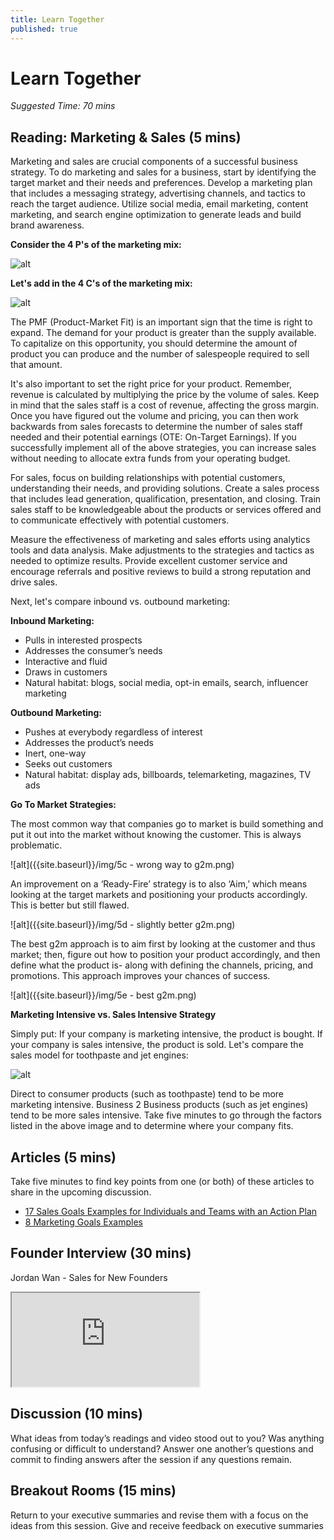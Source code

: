 ```yaml
---
title: Learn Together
published: true
---
```

# Learn Together
*Suggested Time: 70 mins*


## Reading: Marketing & Sales (5 mins) 

Marketing and sales are crucial components of a successful business strategy. To do marketing and sales for a business, start by identifying the target market and their needs and preferences. Develop a marketing plan that includes a messaging strategy, advertising channels, and tactics to reach the target audience. Utilize social media, email marketing, content marketing, and search engine optimization to generate leads and build brand awareness. 

**Consider the 4 P's of the marketing mix:**

![alt]({{site.baseurl}}/img/5a.png)

**Let's add in the 4 C's of the marketing mix:**

![alt]({{site.baseurl}}/img/5b.png)

The PMF (Product-Market Fit) is an important sign that the time is right to expand. The demand for your product is greater than the supply available. To capitalize on this opportunity, you should determine the amount of product you can produce and the number of salespeople required to sell that amount. 

It's also important to set the right price for your product. Remember, revenue is calculated by multiplying the price by the volume of sales. Keep in mind that the sales staff is a cost of revenue, affecting the gross margin. Once you have figured out the volume and pricing, you can then work backwards from sales forecasts to determine the number of sales staff needed and their potential earnings (OTE: On-Target Earnings). If you successfully implement all of the above strategies, you can increase sales without needing to allocate extra funds from your operating budget.

For sales, focus on building relationships with potential customers, understanding their needs, and providing solutions. Create a sales process that includes lead generation, qualification, presentation, and closing. Train sales staff to be knowledgeable about the products or services offered and to communicate effectively with potential customers.

Measure the effectiveness of marketing and sales efforts using analytics tools and data analysis. Make adjustments to the strategies and tactics as needed to optimize results. Provide excellent customer service and encourage referrals and positive reviews to build a strong reputation and drive sales.

Next, let's compare inbound vs. outbound marketing:

**Inbound Marketing:**
- Pulls in interested prospects
- Addresses the consumer’s needs
- Interactive and fluid
- Draws in customers
- Natural habitat: blogs, social media, opt-in emails, search, influencer marketing

**Outbound Marketing:**
- Pushes at everybody regardless of interest
- Addresses the product’s needs
- Inert, one-way
- Seeks out customers
- Natural habitat: display ads, billboards, telemarketing, magazines, TV ads

**Go To Market Strategies:**

The most common way that companies go to market is build something and put it out into the market without knowing the customer. This is always problematic.

![alt]({{site.baseurl}}/img/5c - wrong way to g2m.png)

An improvement on a ‘Ready-Fire’ strategy is to also ‘Aim,’ which means looking at the target markets and positioning your products accordingly. This is better but still flawed.

![alt]({{site.baseurl}}/img/5d - slightly better g2m.png)

The best g2m approach is to aim first by looking at the customer and thus market; then, figure out how to position your product accordingly, and then define what the product is- along with defining the channels, pricing, and promotions. This approach improves your chances of success.

![alt]({{site.baseurl}}/img/5e - best g2m.png)

**Marketing Intensive vs. Sales Intensive Strategy**

Simply put: If your company is marketing intensive, the product is bought. If your company is sales intensive, the product is sold. Let's compare the sales model for toothpaste and jet engines:

![alt]({{site.baseurl}}/img/5f.png)

Direct to consumer products (such as toothpaste) tend to be more marketing intensive. Business 2 Business products (such as jet engines) tend to be more sales intensive. Take five minutes to go through the factors listed in the above image and to determine where your company fits.

## Articles (5 mins) 

Take five minutes to find key points from one (or both) of these articles to share in the upcoming discussion. 

- [17 Sales Goals Examples for Individuals and Teams with an Action Plan](https://www.leadsquared.com/learn/sales/sales-goals-examples-for-success/)
- [8 Marketing Goals Examples](https://clickup.com/blog/marketing-goals/)

## Founder Interview (30 mins) 

Jordan Wan - Sales for New Founders
<div class="embed-responsive embed-responsive-16by9">
  <iframe class="embed-responsive-item" src="https://www.youtube.com/watch?v=aRBoYTr--i4&ab_channel=P2PUCommunity" allowfullscreen></iframe>
</div>

## Discussion (10 mins)

What ideas from today’s readings and video stood out to you? Was anything confusing or difficult to understand? Answer one another’s questions and commit to finding answers after the session if any questions remain.

## Breakout Rooms (15 mins)

Return to your executive summaries and revise them with a focus on the ideas from this session. Give and receive feedback on executive summaries

